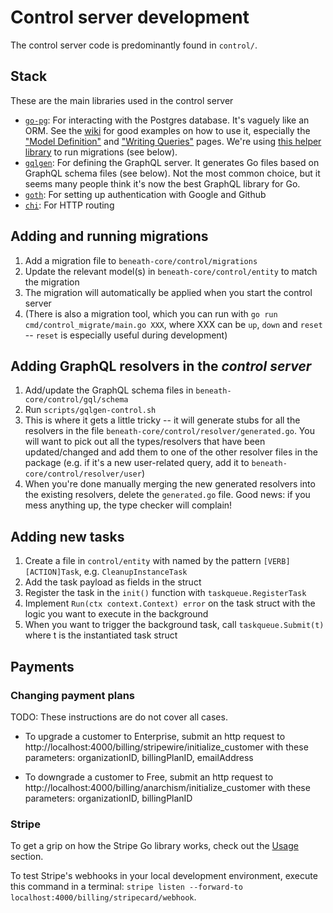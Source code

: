 # Control server development

The control server code is predominantly found in `control/`. 

## Stack

These are the main libraries used in the control server

- [`go-pg`](https://github.com/go-pg/pg): For interacting with the Postgres database. It's vaguely like an ORM. See the [wiki](https://github.com/go-pg/pg/v9/wiki) for good examples on how to use it, especially the ["Model Definition"](https://github.com/go-pg/pg/v9/wiki/Model-Definition) and ["Writing Queries"](https://github.com/go-pg/pg/v9/wiki/Writing-Queries) pages. We're using [this helper library](https://github.com/go-pg/migrations/v7) to run migrations (see below). 
- [`gqlgen`](https://gqlgen.com/): For defining the GraphQL server. It generates Go files based on GraphQL schema files (see below). Not the most common choice, but it seems many people think it's now the best GraphQL library for Go.
- [`goth`](https://github.com/markbates/goth): For setting up authentication with Google and Github
- [`chi`](https://github.com/go-chi/chi): For HTTP routing

## Adding and running migrations

1. Add a migration file to `beneath-core/control/migrations`
2. Update the relevant model(s) in `beneath-core/control/entity` to match the migration
3. The migration will automatically be applied when you start the control server
4. (There is also a migration tool, which you can run with `go run cmd/control_migrate/main.go XXX`, where XXX can be `up`, `down` and `reset` -- `reset` is especially useful during development)

## Adding GraphQL resolvers in the *control server*

1. Add/update the GraphQL schema files in `beneath-core/control/gql/schema`
2. Run `scripts/gqlgen-control.sh`
3. This is where it gets a little tricky -- it will generate stubs for all the resolvers in the file `beneath-core/control/resolver/generated.go`. You will want to pick out all the types/resolvers that have been updated/changed and add them to one of the other resolver files in the package (e.g. if it's a new user-related query, add it to `beneath-core/control/resolver/user`)
4. When you're done manually merging the new generated resolvers into the existing resolvers, delete the `generated.go` file. Good news: if you mess anything up, the type checker will complain!

## Adding new tasks

1. Create a file in `control/entity` with named by the pattern `[VERB][ACTION]Task`, e.g. `CleanupInstanceTask`
2. Add the task payload as fields in the struct
2. Register the task in the `init()` function with `taskqueue.RegisterTask`
3. Implement `Run(ctx context.Context) error` on the task struct with the logic you want to execute in the background
4. When you want to trigger the background task, call `taskqueue.Submit(t)` where t is the instantiated task struct

## Payments

### Changing payment plans

TODO: These instructions are do not cover all cases.

- To upgrade a customer to Enterprise, submit an http request to http://localhost:4000/billing/stripewire/initialize_customer with these parameters: organizationID, billingPlanID, emailAddress

- To downgrade a customer to Free, submit an http request to http://localhost:4000/billing/anarchism/initialize_customer with these parameters: organizationID, billingPlanID
 
### Stripe

To get a grip on how the Stripe Go library works, check out the [Usage](https://github.com/stripe/stripe-go#usage) section.

To test Stripe's webhooks in your local development environment, execute this command in a terminal: `stripe listen --forward-to localhost:4000/billing/stripecard/webhook`.
